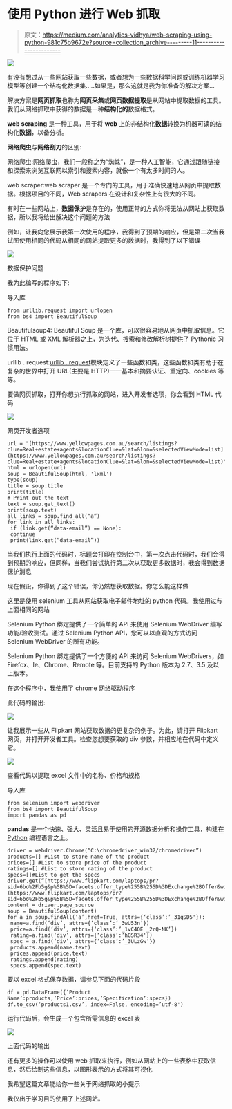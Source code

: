 # 使用 Python 进行 Web 抓取

> 原文：<https://medium.com/analytics-vidhya/web-scraping-using-python-981c75b9672e?source=collection_archive---------11----------------------->

![](img/263fdcde8e34523d47512c3d3b21d09b.png)

有没有想过从一些网站获取一些数据，或者想为一些数据科学问题或训练机器学习模型等创建一个结构化数据集…..如果是，那么这就是我为你准备的解决方案…

解决方案是**网页抓取**也称为**网页采集**或**网页数据提取**是从网站中提取数据的工具。我们从网络抓取中获得的数据是一种**结构化的**数据格式。

**web scraping** 是一种工具，用于将 **web** 上的非结构化**数据**转换为机器可读的结构化**数据**，以备分析。

**网络爬虫**与**网络刮刀**的区别:

网络爬虫:网络爬虫，我们一般称之为“蜘蛛”，是一种人工智能，它通过跟随链接和探索来浏览互联网以索引和搜索内容，就像一个有太多时间的人。

web scraper:web scraper 是一个专门的工具，用于准确快速地从网页中提取数据。根据项目的不同，Web scrapers 在设计和复杂性上有很大的不同。

有时在一些网站上，**数据保护**是存在的，使用正常的方式你将无法从网站上获取数据，所以我将给出解决这个问题的方法

例如，让我向您展示我第一次使用的程序，我得到了预期的响应，但是第二次当我试图使用相同的代码从相同的网站提取更多的数据时，我得到了以下错误

![](img/307a2c0f09818447e53ae8940f5748c1.png)

数据保护问题

我为此编写的程序如下:

导入库

```
from urllib.request import urlopen
from bs4 import BeautifulSoup
```

Beautifulsoup4: Beautiful Soup 是一个库，可以很容易地从网页中抓取信息。它位于 HTML 或 XML 解析器之上，为迭代、搜索和修改解析树提供了 Pythonic 习惯用法。

urllib . request:[urllib . request](https://docs.python.org/3/library/urllib.request.html#module-urllib.request)模块定义了一些函数和类，这些函数和类有助于在复杂的世界中打开 URL(主要是 HTTP)——基本和摘要认证、重定向、cookies 等等。

要做网页抓取，打开你想执行抓取的网站，进入开发者选项，你会看到 HTML 代码

![](img/a6feb1eaa4569fc80ecb8158564a1e4e.png)

网页开发者选项

```
url = "[https://www.yellowpages.com.au/search/listings?clue=Real+estate+agents&locationClue=&lat=&lon=&selectedViewMode=list](https://www.yellowpages.com.au/search/listings?clue=Real+estate+agents&locationClue=&lat=&lon=&selectedViewMode=list)"
html = urlopen(url)
soup = BeautifulSoup(html, 'lxml')
type(soup)
title = soup.title
print(title)
# Print out the text
text = soup.get_text()
print(soup.text)
all_links = soup.find_all(“a”)
for link in all_links:
 if (link.get(“data-email”) == None):
 continue
 print(link.get(“data-email”))
```

当我们执行上面的代码时，标题会打印在控制台中，第一次点击代码时，我们会得到预期的响应，但同样，当我们尝试执行第二次以获取更多数据时，我会得到数据保护消息

现在假设，你得到了这个错误，你仍然想获取数据。你怎么能这样做

这里是使用 selenium 工具从网站获取电子邮件地址的 python 代码。我使用过与上面相同的网站

Selenium Python 绑定提供了一个简单的 API 来使用 Selenium WebDriver 编写功能/验收测试。通过 Selenium Python API，您可以以直观的方式访问 Selenium WebDriver 的所有功能。

Selenium Python 绑定提供了一个方便的 API 来访问 Selenium WebDrivers，如 Firefox、Ie、Chrome、Remote 等。目前支持的 Python 版本为 2.7、3.5 及以上版本。

在这个程序中，我使用了 chrome 网络驱动程序

此代码的输出:

![](img/aa522e998b74dea65ce4b0e97f2bb366.png)

让我展示一些从 Flipkart 网站获取数据的更复杂的例子。为此，请打开 Flipkart 网页，并打开开发者工具。检查您想要获取的 div 参数，并相应地在代码中定义它。

![](img/326e16a4bcafe6530581dfd38a420227.png)

查看代码以提取 excel 文件中的名称、价格和规格

导入库

```
from selenium import webdriver
from bs4 import BeautifulSoup
import pandas as pd
```

**pandas** 是一个快速、强大、灵活且易于使用的开源数据分析和操作工具，构建在 [Python](https://www.python.org/) 编程语言之上。

```
driver = webdriver.Chrome(“C:\chromedriver_win32/chromedriver”)
products=[] #List to store name of the product
prices=[] #List to store price of the product
ratings=[] #List to store rating of the product
specs=[]#List to get the specs
driver.get(“[https://www.flipkart.com/laptops/pr?sid=6bo%2Fb5g&p%5B%5D=facets.offer_type%255B%255D%3DExchange%2BOffer&wid=12.productCard.PMU_V2_8](https://www.flipkart.com/laptops/pr?sid=6bo%2Fb5g&p%5B%5D=facets.offer_type%255B%255D%3DExchange%2BOffer&wid=12.productCard.PMU_V2_8)")
content = driver.page_source
soup = BeautifulSoup(content)
for a in soup.findAll(‘a’,href=True, attrs={‘class’:’_31qSD5'}):
 name=a.find(‘div’, attrs={‘class’:’_3wU53n’})
 price=a.find(‘div’, attrs={‘class’:’_1vC4OE _2rQ-NK’})
 rating=a.find(‘div’, attrs={‘class’:’hGSR34'})
 spec = a.find(‘div’, attrs={‘class’:’_3ULzGw’})
 products.append(name.text)
 prices.append(price.text)
 ratings.append(rating) 
 specs.append(spec.text)
```

要以 excel 格式保存数据，请参见下面的代码片段

```
df = pd.DataFrame({‘Product Name’:products,’Price’:prices,’Specification’:specs}) 
df.to_csv(‘products1.csv’, index=False, encoding=’utf-8')
```

运行代码后，会生成一个包含所需信息的 excel 表

![](img/57294fad91603bb6dd8549ab4626d563.png)

上面代码的输出

还有更多的操作可以使用 web 抓取来执行，例如从网站上的一些表格中获取信息，然后绘制这些信息，以图形表示的方式将其可视化

我希望这篇文章能给你一些关于网络抓取的小提示

我仅出于学习目的使用了上述网站。